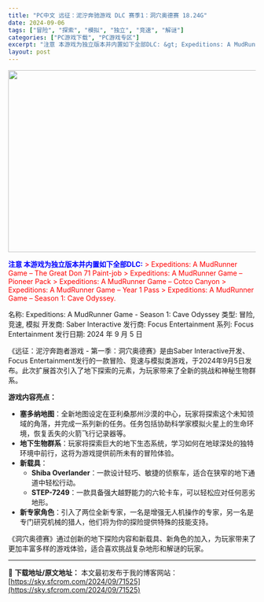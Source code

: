 ```yaml
---
title: "PC中文 远征：泥泞奔驰游戏 DLC 赛季1：洞穴奥德赛 18.24G"
date: 2024-09-06
tags: ["冒险", "探索", "模拟", "独立", "竞速", "解谜"]
categories: ["PC游戏下载", "PC游戏专区"]
excerpt: "注意 本游戏为独立版本并内置如下全部DLC: &gt; Expeditions: A MudRunner Game – The Great Don 71 Paint-job &gt; Expeditions: A MudRunner Game – Pioneer Pack &gt; Expediti&hellip;"
layout: post
---
```


<img class="aligncenter size-full wp-image-71526" src="https://sky.sfcrom.com/wp-content/uploads/2024/09/2024090600400280.webp" alt="" width="660" height="370" />

<span style="color: #0000ff;"><strong>注意 本游戏为独立版本并内置如下全部DLC:</strong></span>
<span style="color: #ff0000;">&gt; Expeditions: A MudRunner Game – The Great Don 71 Paint-job</span>
<span style="color: #ff0000;">&gt; Expeditions: A MudRunner Game – Pioneer Pack</span>
<span style="color: #ff0000;">&gt; Expeditions: A MudRunner Game – Cotco Canyon</span>
<span style="color: #ff0000;">&gt; Expeditions: A MudRunner Game – Year 1 Pass</span>
<span style="color: #ff0000;">&gt; Expeditions: A MudRunner Game – Season 1: Cave Odyssey.</span>

名称: Expeditions: A MudRunner Game - Season 1: Cave Odyssey
类型: 冒险, 竞速, 模拟
开发商: Saber Interactive
发行商: Focus Entertainment
系列: Focus Entertainment
发行日期: 2024 年 9 月 5 日

《远征：泥泞奔跑者游戏 - 第一季：洞穴奥德赛》是由Saber Interactive开发、Focus Entertainment发行的一款冒险、竞速与模拟类游戏，于2024年9月5日发布。此次扩展首次引入了地下探索的元素，为玩家带来了全新的挑战和神秘生物群系。

<strong>游戏内容亮点：</strong>
<ul>
 	<li><strong>塞多纳地图</strong>：全新地图设定在亚利桑那州沙漠的中心，玩家将探索这个未知领域的角落，并完成一系列新的任务。任务包括协助科学家模拟火星上的生命环境，恢复丢失的火箭飞行记录器等。</li>
 	<li><strong>地下生物群系</strong>：玩家将探索巨大的地下生态系统，学习如何在地球深处的独特环境中前行，这将为游戏提供前所未有的冒险体验。</li>
 	<li><strong>新载具</strong>：
<ul>
 	<li><strong>Shiba Overlander</strong>：一款设计轻巧、敏捷的侦察车，适合在狭窄的地下通道中轻松行动。</li>
 	<li><strong>STEP-7249</strong>：一款具备强大越野能力的六轮卡车，可以轻松应对任何恶劣地形。</li>
</ul>
</li>
 	<li><strong>新专家角色</strong>：引入了两位全新专家，一名是增强无人机操作的专家，另一名是专门研究机械的猎人，他们将为你的探险提供特殊的技能支持。</li>
</ul>
《洞穴奥德赛》通过创新的地下探险内容和新载具、新角色的加入，为玩家带来了更加丰富多样的游戏体验，适合喜欢挑战复杂地形和解谜的玩家。

---
📖 **下载地址/原文地址：** 本文最初发布于我的博客网站：[https://sky.sfcrom.com/2024/09/71525](https://sky.sfcrom.com/2024/09/71525)
